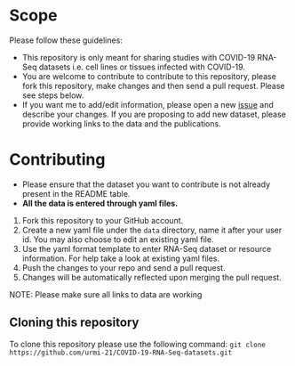 # Scope
Please follow these guidelines:
* This repository is only meant for sharing studies with COVID-19 RNA-Seq datasets i.e. cell lines or tissues infected with COVID-19. 
* You are welcome to contribute to contribute to this repository, please fork this repository, make changes and then send a pull request. Please see steps below.
* If you want me to add/edit information, please open a new [issue](https://github.com/urmi-21/COVID-19-RNA-Seq-datasets/issues) and describe your changes. If you are proposing to add new dataset, please provide working links to the data and the publications.

# Contributing 
* Please ensure that the dataset you want to contribute is not already present in the README table.
* **All the data is entered through yaml files.**
1. Fork this repository to your GitHub account.
2. Create a new yaml file under the `data` directory, name it after your user id. You may also choose to edit an existing yaml file.
3. Use the yaml format template to enter RNA-Seq dataset or resource information. For help take a look at existing yaml files.
4. Push the changes to your repo and send a pull request. 
5. Changes will be automatically reflected upon merging the pull request.

NOTE: Please make sure all links to data are working



## Cloning this repository
To clone this repository please use the following command:
`git clone https://github.com/urmi-21/COVID-19-RNA-Seq-datasets.git`

